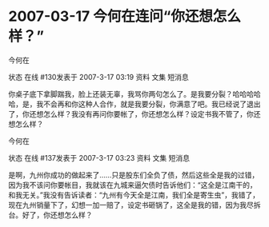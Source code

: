 # 2007-03-17 今何在连问“你还想怎么样？”

今何在

状态 在线 #130发表于 2007-3-17 03:19 资料 文集 短消息

&#x20;

你桌子底下拿脚踹我，脸上还装无辜，我骂你两句怎么了。是我要分裂？哈哈哈哈哈，是，我不会再和你这种人合作，就是我要分裂，你满意了吧。我已经说了退出了，你还想怎么样？我没有再问你要帐了，你还想怎么样？设定书我不管了，你还想怎么样？

&#x20;

&#x20;

今何在

状态 在线 #137发表于 2007-3-17 03:23 资料 文集 短消息

&#x20;

是啊，九州你成功的做起来了……只是股东们全负了债，然后这些全是我的过错，因为我不该问你要帐目，我就该在九城来逼欠债时告诉他们：“这全是江南干的，和我无关。”我没有告诉读者：“九州有今天全是江南，我们全是寄生虫”，我错了，现在九州销量下了，幻想一加一赔了，设定书砸锅了，这全是我的错，因为我尽拆台。好了，你还想怎么样？
